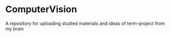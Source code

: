 # ComputerVision
A repository for uploading studied materials and ideas of term-project from my brain
